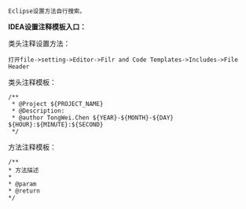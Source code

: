 `Eclipse设置方法自行搜索。`

**IDEA设置注释模板入口：**

类头注释设置方法：

`打开file->setting->Editor->Filr and Code Templates->Includes->File Header`
 
类头注释模板：
```
/**
 * @Project ${PROJECT_NAME}
 * @Description:
 * @author TongWei.Chen ${YEAR}-${MONTH}-${DAY} ${HOUR}:${MINUTE}:${SECOND}
 */
```

方法注释模板：
```
/** 
* 方法描述
* 
* @param   
* @return 
*/
```